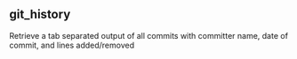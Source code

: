 

## git_history 

Retrieve a tab separated output of all commits with committer name, date of commit, and lines added/removed
 